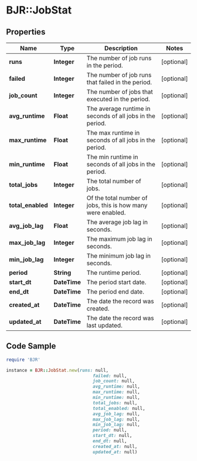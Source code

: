 # BJR::JobStat

## Properties

Name | Type | Description | Notes
------------ | ------------- | ------------- | -------------
**runs** | **Integer** | The number of job runs in the period. | [optional] 
**failed** | **Integer** | The number of job runs that failed in the period. | [optional] 
**job_count** | **Integer** | The number of jobs that executed in the period. | [optional] 
**avg_runtime** | **Float** | The average runtime in seconds of all jobs in the period. | [optional] 
**max_runtime** | **Float** | The max runtime in seconds of all jobs in the period. | [optional] 
**min_runtime** | **Float** | The min runtime in seconds of all jobs in the period. | [optional] 
**total_jobs** | **Integer** | The total number of jobs. | [optional] 
**total_enabled** | **Integer** | Of the total number of jobs, this is how many were enabled. | [optional] 
**avg_job_lag** | **Float** | The average job lag in seconds. | [optional] 
**max_job_lag** | **Integer** | The maximum job lag in seconds. | [optional] 
**min_job_lag** | **Integer** | The minimum job lag in seconds. | [optional] 
**period** | **String** | The runtime period. | [optional] 
**start_dt** | **DateTime** | The period start date. | [optional] 
**end_dt** | **DateTime** | The period end date. | [optional] 
**created_at** | **DateTime** | The date the record was created. | [optional] 
**updated_at** | **DateTime** | The date the record was last updated. | [optional] 

## Code Sample

```ruby
require 'BJR'

instance = BJR::JobStat.new(runs: null,
                                 failed: null,
                                 job_count: null,
                                 avg_runtime: null,
                                 max_runtime: null,
                                 min_runtime: null,
                                 total_jobs: null,
                                 total_enabled: null,
                                 avg_job_lag: null,
                                 max_job_lag: null,
                                 min_job_lag: null,
                                 period: null,
                                 start_dt: null,
                                 end_dt: null,
                                 created_at: null,
                                 updated_at: null)
```


